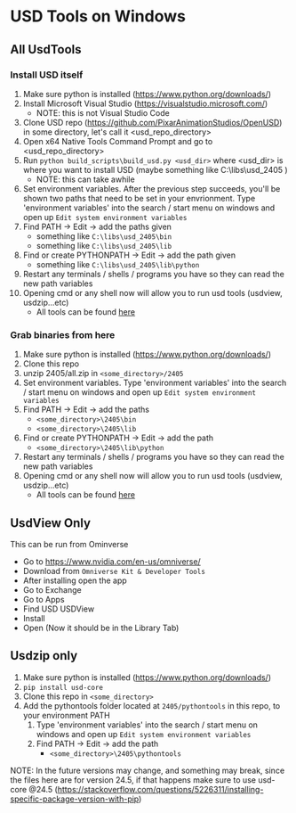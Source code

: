 # USD Tools on Windows

## All UsdTools

### Install USD itself
1. Make sure python is installed (https://www.python.org/downloads/)
1.  Install Microsoft Visual Studio (https://visualstudio.microsoft.com/)
    - NOTE: this is not Visual Studio Code
1.  Clone USD repo (https://github.com/PixarAnimationStudios/OpenUSD) in some directory, let's call it <usd_repo_directory>
1.  Open x64 Native Tools Command Prompt and go to <usd_repo_directory>
1.  Run `python build_scripts\build_usd.py <usd_dir>` where <usd_dir> is where you want to install USD (maybe something like C:\libs\usd_2405 )
    - NOTE: this can take awhile
1.  Set environment variables. After the previous step succeeds, you'll be shown two paths that need to be set in your envrionment. Type 'environment variables' into the search / start menu on windows and open up `Edit system environment variables`
1.  Find PATH -> Edit -> add the paths given 
    - something like `C:\libs\usd_2405\bin`
    - something like `C:\libs\usd_2405\lib`
1.  Find or create PYTHONPATH -> Edit -> add the path given 
    - something like `C:\libs\usd_2405\lib\python`
1. Restart any terminals / shells / programs you have so they can read the new path variables
1. Opening cmd or any shell now will allow you to run usd tools (usdview, usdzip...etc)
    - All tools can be found [here](https://openusd.org/release/toolset.html)

### Grab binaries from here
1. Make sure python is installed (https://www.python.org/downloads/)
1. Clone this repo
1. unzip 2405/all.zip in `<some_directory>/2405`
1. Set environment variables. Type 'environment variables' into the search / start menu on windows and open up `Edit system environment variables`
1.  Find PATH -> Edit -> add the paths 
    - `<some_directory>\2405\bin`
    - `<some_directory>\2405\lib`
1.  Find or create PYTHONPATH -> Edit -> add the path 
    - `<some_directory>\2405\lib\python`
1. Restart any terminals / shells / programs you have so they can read the new path variables
1. Opening cmd or any shell now will allow you to run usd tools (usdview, usdzip...etc)
    - All tools can be found [here](https://openusd.org/release/toolset.html)

## UsdView Only

This can be run from Ominverse
- Go to https://www.nvidia.com/en-us/omniverse/
- Download from `Omniverse Kit & Developer Tools`
- After installing open the app
- Go to Exchange
- Go to Apps
- Find USD USDView
- Install
- Open (Now it should be in the Library Tab)

## Usdzip only

1. Make sure python is installed (https://www.python.org/downloads/)
2. `pip install usd-core`
1. Clone this repo in `<some_directory>`
3. Add the pythontools folder located at `2405/pythontools` in this repo, to your environment PATH
    1. Type 'environment variables' into the search / start menu on windows and open up `Edit system environment variables`
    1.  Find PATH -> Edit -> add the path
        -  `<some_directory>\2405\pythontools`

NOTE: In the future versions may change, and something may break, since the files here are for version 24.5, if that happens make sure to use usd-core @24.5 (https://stackoverflow.com/questions/5226311/installing-specific-package-version-with-pip)
